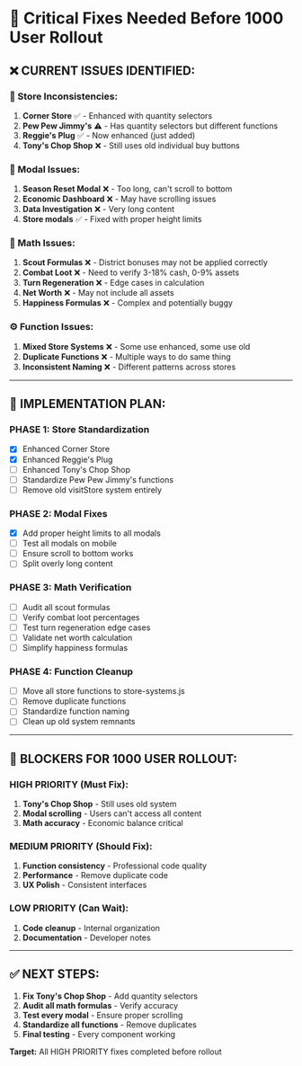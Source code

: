 # 🔧 Critical Fixes Needed Before 1000 User Rollout

## ❌ **CURRENT ISSUES IDENTIFIED:**

### **🛒 Store Inconsistencies:**
1. **Corner Store** ✅ - Enhanced with quantity selectors
2. **Pew Pew Jimmy's** ⚠️ - Has quantity selectors but different functions  
3. **Reggie's Plug** ✅ - Now enhanced (just added)
4. **Tony's Chop Shop** ❌ - Still uses old individual buy buttons

### **📱 Modal Issues:**
1. **Season Reset Modal** ❌ - Too long, can't scroll to bottom
2. **Economic Dashboard** ❌ - May have scrolling issues
3. **Data Investigation** ❌ - Very long content
4. **Store modals** ✅ - Fixed with proper height limits

### **🧮 Math Issues:**
1. **Scout Formulas** ❌ - District bonuses may not be applied correctly
2. **Combat Loot** ❌ - Need to verify 3-18% cash, 0-9% assets
3. **Turn Regeneration** ❌ - Edge cases in calculation
4. **Net Worth** ❌ - May not include all assets
5. **Happiness Formulas** ❌ - Complex and potentially buggy

### **⚙️ Function Issues:**
1. **Mixed Store Systems** ❌ - Some use enhanced, some use old
2. **Duplicate Functions** ❌ - Multiple ways to do same thing
3. **Inconsistent Naming** ❌ - Different patterns across stores

---

## 🎯 **IMPLEMENTATION PLAN:**

### **PHASE 1: Store Standardization** 
- [x] Enhanced Corner Store  
- [x] Enhanced Reggie's Plug
- [ ] Enhanced Tony's Chop Shop
- [ ] Standardize Pew Pew Jimmy's functions
- [ ] Remove old visitStore system entirely

### **PHASE 2: Modal Fixes**
- [x] Add proper height limits to all modals
- [ ] Test all modals on mobile
- [ ] Ensure scroll to bottom works
- [ ] Split overly long content

### **PHASE 3: Math Verification**
- [ ] Audit all scout formulas
- [ ] Verify combat loot percentages  
- [ ] Test turn regeneration edge cases
- [ ] Validate net worth calculation
- [ ] Simplify happiness formulas

### **PHASE 4: Function Cleanup**
- [ ] Move all store functions to store-systems.js
- [ ] Remove duplicate functions
- [ ] Standardize function naming
- [ ] Clean up old system remnants

---

## 🚨 **BLOCKERS FOR 1000 USER ROLLOUT:**

### **HIGH PRIORITY (Must Fix):**
1. **Tony's Chop Shop** - Still uses old system
2. **Modal scrolling** - Users can't access all content
3. **Math accuracy** - Economic balance critical

### **MEDIUM PRIORITY (Should Fix):**
1. **Function consistency** - Professional code quality
2. **Performance** - Remove duplicate code
3. **UX Polish** - Consistent interfaces

### **LOW PRIORITY (Can Wait):**
1. **Code cleanup** - Internal organization
2. **Documentation** - Developer notes

---

## ✅ **NEXT STEPS:**

1. **Fix Tony's Chop Shop** - Add quantity selectors
2. **Audit all math formulas** - Verify accuracy  
3. **Test every modal** - Ensure proper scrolling
4. **Standardize all functions** - Remove duplicates
5. **Final testing** - Every component working

**Target:** All HIGH PRIORITY fixes completed before rollout

